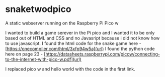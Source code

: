 # snaketwodpico
A static webserver running on the Raspberry Pi Pico w

I wanted to build a game serever in the Pi pico and I wanted it to be only based out of HTML and CSS and no Javasript because i did not know how to use javascript.
I found the html code for the snake game here - [https://onecompiler.com/html/3xfp94w5a](url)
I found the python code here on page 23 - [https://datasheets.raspberrypi.com/picow/connecting-to-the-internet-with-pico-w.pdf](url)

I replaced pico w and hello world with the code in the first link. 

